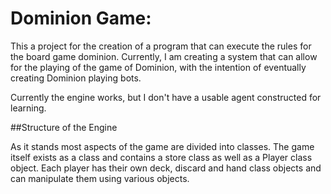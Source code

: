 # Dominion Game:

This a project for the creation of a program that can execute the rules for the board game dominion. Currently, I am creating a system that can allow for the playing of the game of Dominion, with the intention of eventually creating Dominion playing bots.

Currently the engine works, but I don't have a usable agent constructed for learning.


##Structure of the Engine


As it stands most aspects of the game are divided into classes. The game itself exists as a class and contains a store class as well as a Player class object. Each player has their own deck, discard and hand class objects and can manipulate them using various objects.